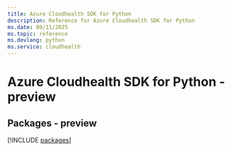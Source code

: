 ```yaml
---
title: Azure Cloudhealth SDK for Python
description: Reference for Azure Cloudhealth SDK for Python
ms.date: 09/11/2025
ms.topic: reference
ms.devlang: python
ms.service: cloudhealth
---
```

# Azure Cloudhealth SDK for Python - preview
## Packages - preview
[!INCLUDE [packages](cloudhealth-index.md)]